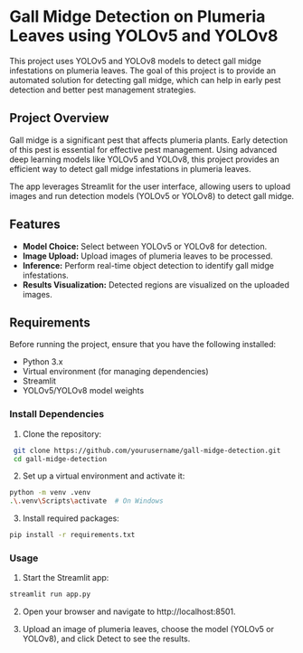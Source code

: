 # Gall Midge Detection on Plumeria Leaves using YOLOv5 and YOLOv8

This project uses YOLOv5 and YOLOv8 models to detect gall midge infestations on plumeria leaves. The goal of this project is to provide an automated solution for detecting gall midge, which can help in early pest detection and better pest management strategies.

## Project Overview

Gall midge is a significant pest that affects plumeria plants. Early detection of this pest is essential for effective pest management. Using advanced deep learning models like YOLOv5 and YOLOv8, this project provides an efficient way to detect gall midge infestations in plumeria leaves.

The app leverages Streamlit for the user interface, allowing users to upload images and run detection models (YOLOv5 or YOLOv8) to detect gall midge.

## Features

- **Model Choice:** Select between YOLOv5 or YOLOv8 for detection.
- **Image Upload:** Upload images of plumeria leaves to be processed.
- **Inference:** Perform real-time object detection to identify gall midge infestations.
- **Results Visualization:** Detected regions are visualized on the uploaded images.

## Requirements

Before running the project, ensure that you have the following installed:

- Python 3.x
- Virtual environment (for managing dependencies)
- Streamlit
- YOLOv5/YOLOv8 model weights

### Install Dependencies
1. Clone the repository:
  ```bash
   git clone https://github.com/yourusername/gall-midge-detection.git
   cd gall-midge-detection
  ```
2. Set up a virtual environment and activate it:

```bash
python -m venv .venv
.\.venv\Scripts\activate  # On Windows
```
3. Install required packages:

```bash
pip install -r requirements.txt
```

### Usage
1. Start the Streamlit app:

```bash
streamlit run app.py
```
2. Open your browser and navigate to http://localhost:8501.

3. Upload an image of plumeria leaves, choose the model (YOLOv5 or YOLOv8), and click Detect to see the results.
